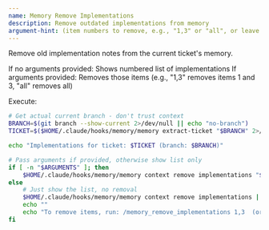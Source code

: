 ```yaml
---
name: Memory Remove Implementations
description: Remove outdated implementations from memory
argument-hint: (item numbers to remove, e.g., "1,3" or "all", or leave blank to see list)
---
```


Remove old implementation notes from the current ticket's memory.

If no arguments provided: Shows numbered list of implementations
If arguments provided: Removes those items (e.g., "1,3" removes items 1 and 3, "all" removes all)

Execute:
```bash
# Get actual current branch - don't trust context
BRANCH=$(git branch --show-current 2>/dev/null || echo "no-branch")
TICKET=$($HOME/.claude/hooks/memory/memory extract-ticket "$BRANCH" 2>/dev/null || echo "$BRANCH")

echo "Implementations for ticket: $TICKET (branch: $BRANCH)"

# Pass arguments if provided, otherwise show list only
if [ -n "$ARGUMENTS" ]; then
    $HOME/.claude/hooks/memory/memory context remove implementations "$ARGUMENTS"
else
    # Just show the list, no removal
    $HOME/.claude/hooks/memory/memory context remove implementations | head -n -1
    echo ""
    echo "To remove items, run: /memory_remove_implementations 1,3  (or 'all' to remove all)"
fi
```